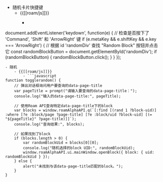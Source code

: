 - 随机卡片快捷键
    - {{[[roam/js]]}}
        - ```javascript
document.addEventListener('keydown', function(e) {
    // 检查是否按下了 'Command', 'Shift' 和 'ArrowRight' 键
    if (e.metaKey && e.shiftKey && e.key === 'ArrowRight') {
        // 根据 id 'randomDiv' 查找 "Random Block" 按钮并点击它
        const randomBlockButton = document.getElementById('randomDiv');
        if (randomBlockButton) {
            randomBlockButton.click();
        }
    }
});

```
- 随机
    - {{[[roam/js]]}}
        - ```javascript
function togglerandom() {
    // 弹出对话框询问用户要查询的data-page-title
    var pageTitle = prompt("请输入要查询的data-page-title：");
    console.log("输入的data-page-title:", pageTitle);

    // 使用Roam API查询特定data-page-title下的block
    var blocks = window.roamAlphaAPI.q(`[:find [(rand 1 ?block-uid)] :where [?e :block/page ?page-title] [?e :block/uid ?block-uid] [(= "${pageTitle}" ?page-title)]]`);
    console.log("查询结果:", blocks);

    // 如果找到了block
    if (blocks.length > 0) {
        var randomBlockUid = blocks[0][0];
        console.log("随机选择的block UID:", randomBlockUid);
        window.roamAlphaAPI.ui.mainWindow.openBlock({ block: { uid: randomBlockUid } });
    } else {
        alert("未找到与该data-page-title匹配的block。");
    }
}
```
